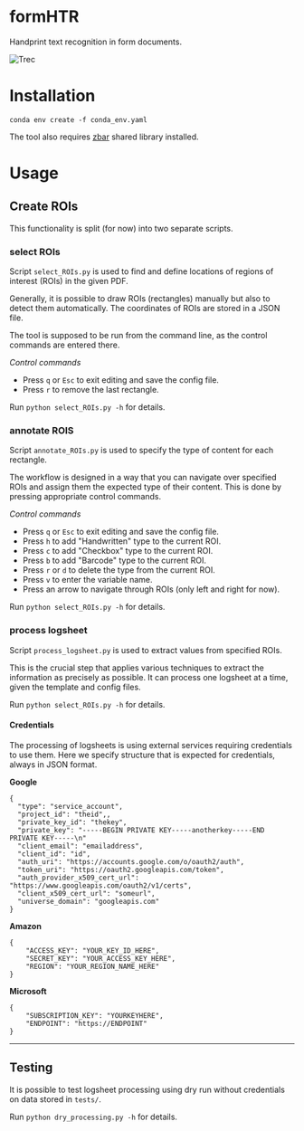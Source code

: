# formHTR
Handprint text recognition in form documents.

![Trec](https://github.com/grp-bork/formHTR/assets/15349569/c0789616-80d0-43c8-8693-d3d9f070511c)

# Installation

```
conda env create -f conda_env.yaml
```

The tool also requires [zbar](https://github.com/NaturalHistoryMuseum/pyzbar/issues/37) shared library installed.

# Usage

## Create ROIs

This functionality is split (for now) into two separate scripts.

### select ROIs

Script `select_ROIs.py` is used to find and define locations of regions of interest (ROIs) in the given PDF.

Generally, it is possible to draw ROIs (rectangles) manually but also to detect them automatically.
The coordinates of ROIs are stored in a JSON file.

The tool is supposed to be run from the command line, as the control commands are entered there.

*Control commands*

* Press `q` or `Esc` to exit editing and save the config file.
* Press `r` to remove the last rectangle.

Run `python select_ROIs.py -h` for details.

### annotate ROIS

Script `annotate_ROIs.py` is used to specify the type of content for each rectangle.

The workflow is designed in a way that you can navigate over specified ROIs and assign them the expected type of their content.
This is done by pressing appropriate control commands.

*Control commands*

* Press `q` or `Esc` to exit editing and save the config file.
* Press `h` to add "Handwritten" type to the current ROI.
* Press `c` to add "Checkbox" type to the current ROI.
* Press `b` to add "Barcode" type to the current ROI.
* Press `r` or `d` to delete the type from the current ROI.
* Press `v` to enter the variable name.
* Press an arrow to navigate through ROIs (only left and right for now).

Run `python select_ROIs.py -h` for details.

### process logsheet

Script `process_logsheet.py` is used to extract values from specified ROIs.

This is the crucial step that applies various techniques to extract the information as precisely as possible.
It can process one logsheet at a time, given the template and config files.

Run `python select_ROIs.py -h` for details.

#### Credentials

The processing of logsheets is using external services requiring credentials to use them. Here we specify structure that is expected for credentials, always in JSON format.

__Google__

```
{
  "type": "service_account",
  "project_id": "theid",,
  "private_key_id": "thekey",
  "private_key": "-----BEGIN PRIVATE KEY-----anotherkey-----END PRIVATE KEY-----\n"
  "client_email": "emailaddress",
  "client_id": "id",
  "auth_uri": "https://accounts.google.com/o/oauth2/auth",
  "token_uri": "https://oauth2.googleapis.com/token",
  "auth_provider_x509_cert_url": "https://www.googleapis.com/oauth2/v1/certs",
  "client_x509_cert_url": "someurl",
  "universe_domain": "googleapis.com"
}
```

__Amazon__

```
{
    "ACCESS_KEY": "YOUR_KEY_ID_HERE",
    "SECRET_KEY": "YOUR_ACCESS_KEY_HERE",
    "REGION": "YOUR_REGION_NAME_HERE"
}
```

__Microsoft__

```
{
    "SUBSCRIPTION_KEY": "YOURKEYHERE",
    "ENDPOINT": "https://ENDPOINT"
}
```

---

## Testing

It is possible to test logsheet processing using dry run without credentials on data stored in `tests/`.

Run `python dry_processing.py -h` for details.
